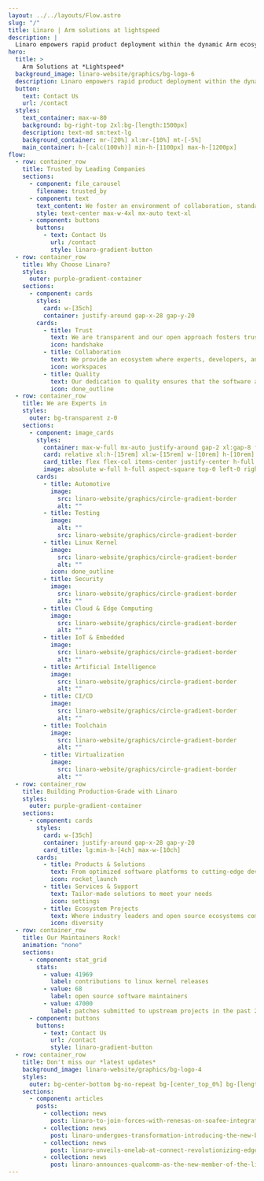 ```yaml
---
layout: ../../layouts/Flow.astro
slug: "/"
title: Linaro | Arm solutions at lightspeed
description: |
  Linaro empowers rapid product deployment within the dynamic Arm ecosystem. Our cutting-edge solutions and collaborative platform facilitate the swift development, testing, and delivery of ARM-based innovations, enabling businesses to stay ahead in today's competitive technology landscape.
hero:
  title: >
    Arm Solutions at *Lightspeed*
  background_image: linaro-website/graphics/bg-logo-6
  description: Linaro empowers rapid product deployment within the dynamic Arm ecosystem. Our cutting-edge solutions and collaborative platform facilitate the swift development, testing, and delivery of Arm-based innovations, enabling businesses to stay ahead in today's competitive technology landscape.
  button:
    text: Contact Us
    url: /contact
  styles:
    text_container: max-w-80
    background: bg-right-top 2xl:bg-[length:1500px]
    description: text-md sm:text-lg
    background_container: mr-[20%] xl:mr-[10%] mt-[-5%]
    main_container: h-[calc(100vh)] min-h-[1100px] max-h-[1200px]
flow:
  - row: container_row
    title: Trusted by Leading Companies
    sections:
      - component: file_carousel
        filename: trusted_by
      - component: text
        text_content: We foster an environment of collaboration, standardization, and optimization to accelerate the deployment of Arm-based products and technologies.
        style: text-center max-w-4xl mx-auto text-xl
      - component: buttons
        buttons:
          - text: Contact Us
            url: /contact
            style: linaro-gradient-button
  - row: container_row
    title: Why Choose Linaro?
    styles:
      outer: purple-gradient-container
    sections:
      - component: cards
        styles:
          card: w-[35ch]
          container: justify-around gap-x-28 gap-y-20
        cards:
          - title: Trust
            text: We are transparent and our open approach fosters trust among partners, developers, and the community. We build trust ensuring the reliability and credibility of Arm-based solutions.
            icon: handshake
          - title: Collaboration
            text: We provide an ecosystem where experts, developers, and businesses collaborate seamlessly, pooling their knowledge and skills to drive innovation in the Arm ecosystem.
            icon: workspaces
          - title: Quality
            text: Our dedication to quality ensures that the software and tools we deliver to the Arm ecosystem are reliable, efficient, and of the highest standard. Our commitment to quality contributes to the success and trustworthiness of Arm-based technologies.
            icon: done_outline
  - row: container_row
    title: We are Experts in
    styles:
      outer: bg-transparent z-0
    sections:
      - component: image_cards
        styles:
          container: max-w-full mx-auto justify-around gap-2 xl:gap-8 flex flex-wrap
          card: relative xl:h-[15rem] xl:w-[15rem] w-[10rem] h-[10rem]
          card_title: flex flex-col items-center justify-center h-full text-center max-w-full px-8 text-xl xl:text-2xl py-0 m-0
          image: absolute w-full h-full aspect-square top-0 left-0 right-0 bottom-0 mx-auto my-auto
        cards:
          - title: Automotive
            image:
              src: linaro-website/graphics/circle-gradient-border
              alt: ""
          - title: Testing
            image:
              alt: ""
              src: linaro-website/graphics/circle-gradient-border
          - title: Linux Kernel
            image:
              src: linaro-website/graphics/circle-gradient-border
              alt: ""
            icon: done_outline
          - title: Security
            image:
              src: linaro-website/graphics/circle-gradient-border
              alt: ""
          - title: Cloud & Edge Computing
            image:
              src: linaro-website/graphics/circle-gradient-border
              alt: ""
          - title: IoT & Embedded
            image:
              src: linaro-website/graphics/circle-gradient-border
              alt: ""
          - title: Artificial Intelligence
            image:
              src: linaro-website/graphics/circle-gradient-border
              alt: ""
          - title: CI/CD
            image:
              src: linaro-website/graphics/circle-gradient-border
              alt: ""
          - title: Toolchain
            image:
              src: linaro-website/graphics/circle-gradient-border
              alt: ""
          - title: Virtualization
            image:
              src: linaro-website/graphics/circle-gradient-border
              alt: ""
  - row: container_row
    title: Building Production-Grade with Linaro
    styles:
      outer: purple-gradient-container
    sections:
      - component: cards
        styles:
          card: w-[35ch]
          container: justify-around gap-x-28 gap-y-20
          card_title: lg:min-h-[4ch] max-w-[10ch]
        cards:
          - title: Products & Solutions
            text: From optimized software platforms to cutting-edge development tools
            icon: rocket_launch
          - title: Services & Support
            text: Tailor-made solutions to meet your needs
            icon: settings
          - title: Ecosystem Projects
            text: Where industry leaders and open source ecosystems come together to innovate, develop and optimize.
            icon: diversity
  - row: container_row
    title: Our Maintainers Rock!
    animation: "none"
    sections:
      - component: stat_grid
        stats:
          - value: 41969
            label: contributions to linux kernel releases
          - value: 68
            label: open source software maintainers
          - value: 47000
            label: patches submitted to upstream projects in the past 2 years
      - component: buttons
        buttons:
          - text: Contact Us
            url: /contact
            style: linaro-gradient-button
  - row: container_row
    title: Don't miss our *latest updates*
    background_image: linaro-website/graphics/bg-logo-4
    styles:
      outer: bg-center-bottom bg-no-repeat bg-[center_top_0%] bg-[length:200%] md:bg-[length:150%] lg:bg-[length:100%] xl:bg-[length:90%] pb-[8rem] mb-[-8rem]
    sections:
      - component: articles
        posts:
          - collection: news
            post: linaro-to-join-forces-with-renesas-on-soafee-integration-lab-project
          - collection: news
            post: linaro-undergoes-transformation-introducing-the-new-brand
          - collection: news
            post: linaro-unveils-onelab-at-connect-revolutionizing-edge-compute-interoperability-testing
          - collection: news
            post: linaro-announces-qualcomm-as-the-new-member-of-the-linaro-edge-group-ledge
---
```

